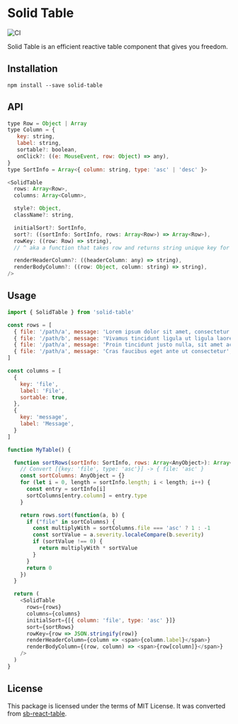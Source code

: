 # Solid Table

![CI](https://github.com/aminya/solid-table/workflows/CI/badge.svg)

Solid Table is an efficient reactive table component that gives you freedom.

## Installation

```
npm install --save solid-table
```

## API

```js
type Row = Object | Array
type Column = {
   key: string,
   label: string,
   sortable?: boolean,
   onClick?: ((e: MouseEvent, row: Object) => any),
}
type SortInfo = Array<{ column: string, type: 'asc' | 'desc' }>

<SolidTable
  rows: Array<Row>,
  columns: Array<Column>,

  style?: Object,
  className?: string,

  initialSort?: SortInfo,
  sort?: ((sortInfo: SortInfo, rows: Array<Row>) => Array<Row>),
  rowKey: ((row: Row) => string),
  // ^ aka a function that takes row and returns string unique key for that row

  renderHeaderColumn?: ((headerColumn: any) => string),
  renderBodyColumn?: ((row: Object, column: string) => string),
/>
```
## Usage

```js
import { SolidTable } from 'solid-table'

const rows = [
  { file: '/path/a', message: 'Lorem ipsum dolor sit amet, consectetur adipiscing elit. Vivamus id molestie nisi', severity: 'error' },
  { file: '/path/b', message: 'Vivamus tincidunt ligula ut ligula laoreet faucibus', severity: 'warning'  },
  { file: '/path/a', message: 'Proin tincidunt justo nulla, sit amet accumsan lectus pretium vel', severity: 'info'  },
  { file: '/path/a', message: 'Cras faucibus eget ante ut consectetur', severity: 'error'  },
]

const columns = [
  {
    key: 'file',
    label: 'File',
    sortable: true,
  },
  {
    key: 'message',
    label: 'Message',
  }
]

function MyTable() {

  function sortRows(sortInfo: SortInfo, rows: Array<AnyObject>): Array<AnyObject> {
    // Convert [{key: 'file', type: 'asc'}] -> { file: 'asc' }
    const sortColumns: AnyObject = {}
    for (let i = 0, length = sortInfo.length; i < length; i++) {
      const entry = sortInfo[i]
      sortColumns[entry.column] = entry.type
    }

    return rows.sort(function(a, b) {
      if ("file" in sortColumns) {
        const multiplyWith = sortColumns.file === 'asc' ? 1 : -1
        const sortValue = a.severity.localeCompare(b.severity)
        if (sortValue !== 0) {
          return multiplyWith * sortValue
        }
      }
      return 0
    })
  }

  return (
    <SolidTable
      rows={rows}
      columns={columns}
      initialSort={[{ column: 'file', type: 'asc' }]}
      sort={sortRows}
      rowKey={row => JSON.stringify(row)}
      renderHeaderColumn={column => <span>{column.label}</span>}
      renderBodyColumn={(row, column) => <span>{row[column]}</span>}
    />
  )
}
```

## License

This package is licensed under the terms of MIT License. It was converted from [sb-react-table](https://github.com/steelbrain/react-table/tree/2f8472960a77ca6cf2444c392697772716195bf4).
